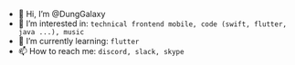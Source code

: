 - 👋 Hi, I’m @DungGalaxy
- 👀 I’m interested in: ```technical frontend mobile, code (swift, flutter, java ...), music```
- 🌱 I’m currently learning: ```flutter``` 
- 📫 How to reach me: ```discord, slack, skype```

<!---
DungGalaxy/DungGalaxy is a ✨ special ✨ repository because its `README.md` (this file) appears on your GitHub profile.
You can click the Preview link to take a look at your changes.
--->

